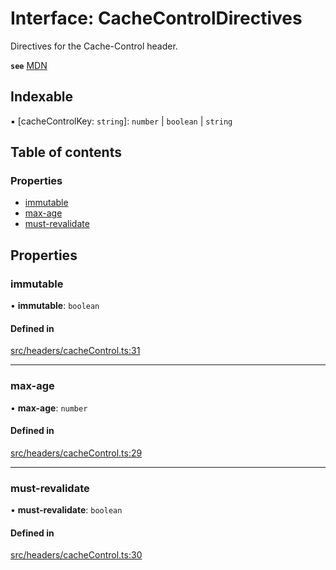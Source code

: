 # Interface: CacheControlDirectives

Directives for the Cache-Control header.

**`see`** [MDN](https://developer.mozilla.org/en-US/docs/Web/HTTP/Headers/Cache-Control)

## Indexable

▪ [cacheControlKey: `string`]: `number` \| `boolean` \| `string`

## Table of contents

### Properties

- [immutable](CacheControlDirectives.md#immutable)
- [max-age](CacheControlDirectives.md#max-age)
- [must-revalidate](CacheControlDirectives.md#must-revalidate)

## Properties

### immutable

• **immutable**: `boolean`

#### Defined in

[src/headers/cacheControl.ts:31](https://github.com/nirrius/keywork/blob/3dc0058/packages/app/src/headers/cacheControl.ts#L31)

___

### max-age

• **max-age**: `number`

#### Defined in

[src/headers/cacheControl.ts:29](https://github.com/nirrius/keywork/blob/3dc0058/packages/app/src/headers/cacheControl.ts#L29)

___

### must-revalidate

• **must-revalidate**: `boolean`

#### Defined in

[src/headers/cacheControl.ts:30](https://github.com/nirrius/keywork/blob/3dc0058/packages/app/src/headers/cacheControl.ts#L30)
